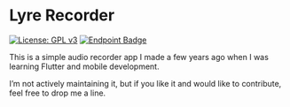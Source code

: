 # Lyre Recorder

[![License: GPL v3](https://img.shields.io/badge/License-GPLv3-blue.svg)](https://www.gnu.org/licenses/gpl-3.0)
[![Endpoint Badge](https://img.shields.io/endpoint?url=https%3A%2F%2Fplay.cuzi.workers.dev%2Fplay%3Fi%3Dcom.sd.euterpe%26l%3D%24name%26m%3D%24installs%2520installs&color=%23d72e53&label=Google%20Play)](https://play.google.com/store/apps/details?id=com.sd.euterpe)

This is a simple audio recorder app I made a few years ago when I was learning Flutter and mobile development.

I’m not actively maintaining it, but if you like it and would like to contribute, feel free to drop me a line.
